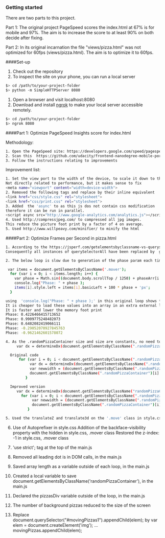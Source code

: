 ### Getting started

There are two parts to this project.

Part 1: The original project PageSpeed scores the index.html at 67% is for  mobile and 97%. The aim is to increase the score to at least 90% on both decide after fixing.

Part 2: In its original incarnation the file "views/pizza.html" was not optimized for 60fps (views/pizza.html). The aim is to optimize it to 60fps.

####Set-up

1. Check out the repository
2. To inspect the site on your phone, you can run a local server

  ```bash
  $> cd /path/to/your-project-folder
  $> python -m SimpleHTTPServer 8080
  ```

1. Open a browser and visit localhost:8080
2. Download and install [ngrok](https://ngrok.com/) to make your local server accessible remotely.

  ``` bash
  $> cd /path/to/your-project-folder
  $> ngrok 8080
  ```

####Part 1: Optimize PageSpeed Insights score for index.html

Methodology:
   ```bash
   1. Open the PageSpeed site: https://developers.google.com/speed/pagespeed/insights/?url=https%3A%2F%2Fgithub.com%2Fudacity%2Ffrontend-nanodegree-mobile-portfolio%2Findex.html&tab=mobile
   2. Scan this  https://github.com/udacity/frontend-nanodegree-mobile-portfolio/index.html
   3. Follow the instructions relating to improvements
   ```

Improvement list:
   ```bash
   1. Set the view port to the width of the device, to scale it down to the device size.
   Not directly related to performance, but it makes sense to fix
   <meta name="viewport" content="width=device-width">
   2. Removed the following tags and replace by their inline equivalent
   <link href="css/style.css" rel="stylesheet">
   <link href="css/print.css" rel="stylesheet">
   3. Added  the 'async' to as this js dos not contain css modification
   therefore it can be run in parallel.
   <script async src="http://www.google-analytics.com/analytics.js"></script>
   4. Used http://compressjpeg.com/ to compressed all jpg images.
   This reduce the picture foot print by a factor of 4 on average.
   5. Used http://www.willpeavy.com/minifier/ to minify the html
   ```

####Part 2: Optimize Frames per Second in pizza.html

   ```bash
   1. According to the https://jsperf.com/getelementsbyclassname-vs-queryselectorall/18, the getElementsByClassName is way faster than querySelectorAll.
   Consequently all instances of querySelectorAll have been replaced by  getElementsByClassName.
   ```

   ```bash
   2. The below loop is slow due to generation of the phase param each time within the lopp

    var items = document.getElementsByClassName('.mover');
     for (var i = 0; i < items.length; i++) {
       var phase = Math.sin((document.body.scrollTop / 1250) + phaseArr[i % 5]); <========= slow
       console.log("Phase: " + phase );
       items[i].style.left = items[i].basicLeft + 100 * phase + 'px';
     }

   using  'console.log("Phase: " + phase );' in this original loop shows that in  the variable phase repeats the same values many times.
   It is cheaper to load these values into an array in an extra external loop and get read from the array
   It is faster and lower the memory foot print
   Phase: 0.4226466415713652
   Phase: 0.9909775248482073
   Phase: 0.6482082419066111
   Phase: -0.29052070927845763
   Phase: -0.9621462601578072
   ```
   ```bash
   4. As the .randomPizzaContainer size and size are constants, no need to loop
        var dx = determineDx(document.getElementsByClassName(".randomPizzaContainer")[0], size);

     Original code
         for (var i = 0; i < document.getElementsByClassName(".randomPizzaContainer").length; i++) {
              var dx = determineDx(document.getElementsByClassName(".randomPizzaContainer")[i], size);
              var newwidth = (document.getElementsByClassName(".randomPizzaContainer")[i].offsetWidth + dx) + 'px';
              document.getElementsByClassName(".randomPizzaContainer")[i].style.width = newwidth;
            }

     Improved version
        var dx = determineDx(document.getElementsByClassName("randomPizzaContainer")[0], size);
          for (var i = 0; i < document.getElementsByClassName(".randomPizzaContainer").length; i++) {
               var newwidth = (document.getElementsByClassName(".randomPizzaContainer")[i].offsetWidth + dx) + 'px';
               document.getElementsByClassName(".randomPizzaContainer")[i].style.width = newwidth;
             }
   ```
   ```bash
   5. Used the translateZ and translate3d on the '.move' class in style.css to reduce painting.
   ```

   6. Use of Autoprefixer in style.css
      Addition of the backface-visibility property with the hidden in style.css, .mover class
      Restored the z-index: -1 in style.css, .mover class

   7.  'use strict'; tag at the top of the main.js

   8. Removed all leading dot is in DOM calls, in the main.js

   9. Saved array length as a variable outside of each loop, in the main.js

   10. Created a local variable to save  document.getElementsByClassName('randomPizzaContainer'), in the main.js

   11. Declared the pizzasDiv variable outside of the loop, in the main.js

   12. The number of background pizzas  reduced to the size of the screen

   13. Replace  document.querySelector("#movingPizzas1").appendChild(elem); by
       var elem = document.createElement('img');
       ...
       movingPizzas.appendChild(elem);